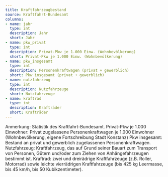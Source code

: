 ```yaml
---
title: Kraftfahrzeugbestand
source: Kraftfahrt-Bundesamt
columns:
- name: jahr
  type: int
  description: Jahr 
  short: Jahr
- name: pkw_privat
  type: int
  description: Privat-Pkw je 1.000 Einw. (Wohnbevölkerung)
  short: Privat-Pkw je 1.000 Einw. (Wohnbevölkerung)
- name: pkw_insgesamt
  type: int
  description: Personenkraftwagen (privat + gewerblich)
  short: Pkw insgesamt (privat + gewerblich)
- name: nutzfahrzeug
  type: int
  description: Nutzfahrzeuge
  short: Nutzfahrzeuge
- name: kraftrad
  type: int
  description: Krafträder
  short: Krafträder
---
```

Anmerkung: Statistik des Kraftfahrt-Bundesamt. 
Privat-Pkw je 1.000 Einwohner: Privat zugelassene Personenkraftwagen je 1.000 Einwohner (Wohnbevölkerung, eigene Fortschreibung Stadt Konstanz)
Pkw insgesamt: Bestand an privat und gewerblich zugelassenen Personenkraftwagen.
Nutzfahrzeug: Kraftfahrzeug, das auf Grund seiner Bauart zum Transport von Personen, Gütern und/oder zum Ziehen von Anhängefahrzeugen bestimmt ist.
Kraftrad: zwei und dreirädrige Kraftfahrzeuge (z.B. Roller, Motorrad) sowie leichte vierrädrigen Kraftfahrzeuge (bis 425 kg Leermasse, bis 45 km/h, bis 50 Kubikzentimeter).

